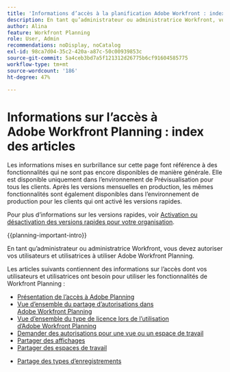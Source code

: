 ```yaml
---
title: 'Informations d’accès à la planification Adobe Workfront : index des articles'
description: En tant qu’administrateur ou administratrice Workfront, vous devez autoriser vos utilisateurs et utilisatrices à utiliser Adobe Workfront Planning. Les articles suivants contiennent des informations sur l’accès dont vos utilisateurs ont besoin pour utiliser Workfront Planning, ainsi que sur la manière de demander et d’accorder des autorisations lorsque les utilisateurs n’y ont pas accès.
author: Alina
feature: Workfront Planning
role: User, Admin
recommendations: noDisplay, noCatalog
exl-id: 98ca7d04-35c2-420a-a87c-50c00939853c
source-git-commit: 5a4ceb3bd7a5f121312d26775b6cf91604585775
workflow-type: tm+mt
source-wordcount: '186'
ht-degree: 47%

---
```



# Informations sur l’accès à Adobe Workfront Planning : index des articles

<span class="preview">Les informations mises en surbrillance sur cette page font référence à des fonctionnalités qui ne sont pas encore disponibles de manière générale. Elle est disponible uniquement dans l’environnement de Prévisualisation pour tous les clients. Après les versions mensuelles en production, les mêmes fonctionnalités sont également disponibles dans l’environnement de production pour les clients qui ont activé les versions rapides. </span>

<span class="preview">Pour plus d’informations sur les versions rapides, voir [Activation ou désactivation des versions rapides pour votre organisation](/help/quicksilver/administration-and-setup/set-up-workfront/configure-system-defaults/enable-fast-release-process.md). </span>

{{planning-important-intro}}

En tant qu’administrateur ou administratrice Workfront, vous devez autoriser vos utilisateurs et utilisatrices à utiliser Adobe Workfront Planning.


Les articles suivants contiennent des informations sur l’accès dont vos utilisateurs et utilisatrices ont besoin pour utiliser les fonctionnalités de Workfront Planning :

* [Présentation de l’accès à Adobe Planning](/help/quicksilver/planning/access/access-overview.md)
* [Vue d’ensemble du partage d’autorisations dans Adobe Workfront Planning](/help/quicksilver/planning/access/sharing-permissions-overview.md)
* [Vue d’ensemble du type de licence lors de l’utilisation d’Adobe Workfront Planning](/help/quicksilver/planning/access/license-type-overview.md)
* [Demander des autorisations pour une vue ou un espace de travail](/help/quicksilver/planning/access/request-permissions.md)
* [Partager des affichages](/help/quicksilver/planning/access/share-views.md)
* [Partager des espaces de travail](/help/quicksilver/planning/access/share-workspaces.md)
<div class="preview">

* [Partage des types d’enregistrements](/help/quicksilver/planning/access/share-record-types.md)

</div>


